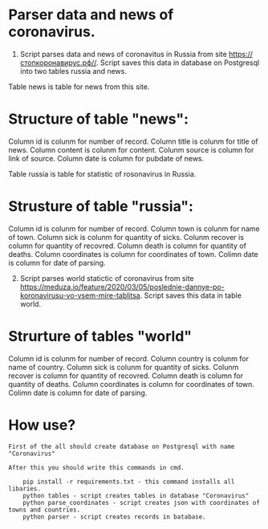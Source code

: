 # Parser data and news of coronavirus.


1) Script parses data and news of coronavitus in Russia from site  https://стопкоронавирус.рф//.
Script saves this data in database on Postgresql into two tables russia and news.

Table news is table for news from this site.

# Structure of table "news":

Column id is colunm for number of record.
Column title is colunm for title of news.
Column content is colunm for content.
Colunm source is column for link of source.
Column date is column for pubdate of news.

Table russia is table for statistic of rosonavirus in Russia.

# Strusture of table "russia":

Column id is colunm for number of record.
Column town is colunm for name of town.
Column sick is colunm for quantity of sicks.
Colunm recover is column for quantity of recovred.
Column death is column for quantity of deaths.
Column coordinates is column for coordinates of town.
Colimn date is column for date of parsing.

2) Script parses world statictic of coronavirus from site https://meduza.io/feature/2020/03/05/poslednie-dannye-po-koronavirusu-vo-vsem-mire-tablitsa.
Script saves this data in table world.

# Strurture of tables "world"
Column id is colunm for number of record.
Column country is colunm for name of country.
Column sick is colunm for quantity of sicks.
Colunm recover is column for quantity of recovred.
Column death is column for quantity of deaths.
Column coordinates is column for coordinates of town.
Colimn date is column for date of parsing.


# How use?
	First of the all should create database on Postgresql with name "Coronavirus"
	
	After this you should write this commands in cmd.
````
	pip install -r requirements.txt - this command installs all libaries.
	python tables - script creates tables in database "Coronavirus"
	python parse_coordinates - script creates json with coordinates of towns and countries.
	python parser - script creates records in batabase.
````
	
	
	


